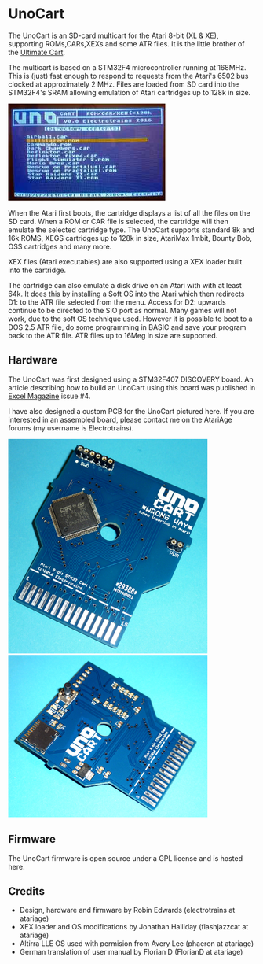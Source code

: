 UnoCart
=======
The UnoCart is an SD-card multicart for the Atari 8-bit (XL & XE), supporting ROMs,CARs,XEXs and some ATR files.
It is the little brother of the [Ultimate Cart](https://github.com/robinhedwards/UltimateCart/).

The multicart is based on a STM32F4 microcontroller running at 168MHz. This is (just) fast enough to respond to requests
from the Atari's 6502 bus clocked at approximately 2 MHz. Files are loaded from SD card into the STM32F4's SRAM allowing
emulation of Atari cartridges up to 128k in size.

![Image](images/menu_small.jpg?raw=true)

When the Atari first boots, the cartridge displays a list of all the files on the SD card. When a ROM or CAR file is
selected, the cartridge will then emulate the selected cartridge type. The UnoCart supports standard 8k and 16k ROMS,
XEGS cartridges up to 128k in size, AtariMax 1mbit, Bounty Bob, OSS cartridges and many more.

XEX files (Atari executables) are also supported using a XEX loader built into the cartridge.

The cartridge can also emulate a disk drive on an Atari with with at least 64k. It does this by installing a Soft OS into
the Atari which then redirects D1: to the ATR file selected from the menu. Access for D2: upwards continue to be directed
to the SIO port as normal.
Many games will not work, due to the soft OS technique used. However it is possible to boot to a DOS 2.5 ATR file,
do some programming in BASIC and save your program back to the ATR file. ATR files up to 16Meg in size are supported.

Hardware
--------
The UnoCart was first designed using a STM32F407 DISCOVERY board. An article describing how to build an UnoCart using
this board was published in [Excel Magazine](http://excel-retro-mag.co.uk) issue #4.

I have also designed a custom PCB for the UnoCart pictured here. If you are interested in an assembled board, please
contact me on the AtariAge forums (my username is Electrotrains).

![Bottom/Back of PCB when inserted in Atari](images/board_front.jpg?raw=true)
![Top/Front of PCB when inserted in Atari](images/board_back.jpg?raw=true)

Firmware
--------
The UnoCart firmware is open source under a GPL license and is hosted here.

Credits
-------
* Design, hardware and firmware by Robin Edwards (electrotrains at atariage)
* XEX loader and OS modifications by Jonathan Halliday (flashjazzcat at atariage)
* Altirra LLE OS used with permision from Avery Lee (phaeron at atariage)
* German translation of user manual by Florian D (FlorianD at atariage)
